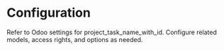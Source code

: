 # Configuration

Refer to Odoo settings for project_task_name_with_id. Configure related models, access rights, and options as needed.
